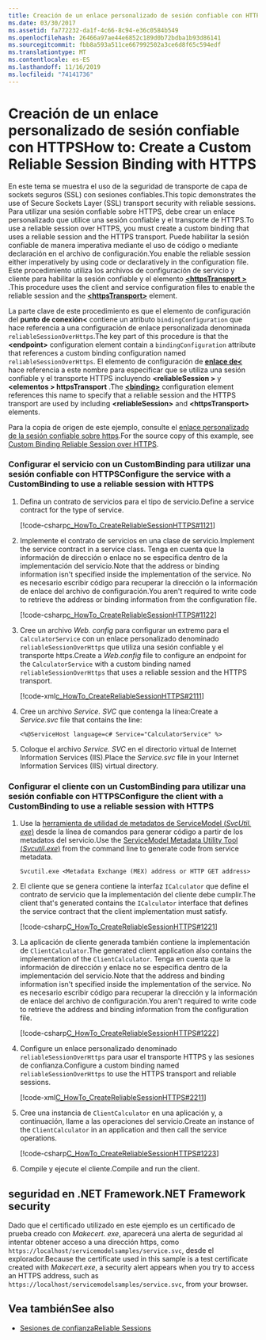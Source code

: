 ```yaml
---
title: Creación de un enlace personalizado de sesión confiable con HTTPS
ms.date: 03/30/2017
ms.assetid: fa772232-da1f-4c66-8c94-e36c0584b549
ms.openlocfilehash: 26466a97ae44e6852c189d0b72bdba1b93d86141
ms.sourcegitcommit: fbb8a593a511ce667992502a3ce6d8f65c594edf
ms.translationtype: MT
ms.contentlocale: es-ES
ms.lasthandoff: 11/16/2019
ms.locfileid: "74141736"
---
```

# <a name="how-to-create-a-custom-reliable-session-binding-with-https"></a><span data-ttu-id="ffdb0-102">Creación de un enlace personalizado de sesión confiable con HTTPS</span><span class="sxs-lookup"><span data-stu-id="ffdb0-102">How to: Create a Custom Reliable Session Binding with HTTPS</span></span>

<span data-ttu-id="ffdb0-103">En este tema se muestra el uso de la seguridad de transporte de capa de sockets seguros (SSL) con sesiones confiables.</span><span class="sxs-lookup"><span data-stu-id="ffdb0-103">This topic demonstrates the use of Secure Sockets Layer (SSL) transport security with reliable sessions.</span></span> <span data-ttu-id="ffdb0-104">Para utilizar una sesión confiable sobre HTTPS, debe crear un enlace personalizado que utilice una sesión confiable y el transporte de HTTPS.</span><span class="sxs-lookup"><span data-stu-id="ffdb0-104">To use a reliable session over HTTPS, you must create a custom binding that uses a reliable session and the HTTPS transport.</span></span> <span data-ttu-id="ffdb0-105">Puede habilitar la sesión confiable de manera imperativa mediante el uso de código o mediante declaración en el archivo de configuración.</span><span class="sxs-lookup"><span data-stu-id="ffdb0-105">You enable the reliable session either imperatively by using code or declaratively in the configuration file.</span></span> <span data-ttu-id="ffdb0-106">Este procedimiento utiliza los archivos de configuración de servicio y cliente para habilitar la sesión confiable y el elemento [ **\<httpsTransport >** ](../../../../docs/framework/configure-apps/file-schema/wcf/httpstransport.md) .</span><span class="sxs-lookup"><span data-stu-id="ffdb0-106">This procedure uses the client and service configuration files to enable the reliable session and the [**\<httpsTransport>**](../../../../docs/framework/configure-apps/file-schema/wcf/httpstransport.md) element.</span></span>

<span data-ttu-id="ffdb0-107">La parte clave de este procedimiento es que el elemento de configuración del **punto de conexión\<** contiene un atributo `bindingConfiguration` que hace referencia a una configuración de enlace personalizada denominada `reliableSessionOverHttps`.</span><span class="sxs-lookup"><span data-stu-id="ffdb0-107">The key part of this procedure is that the **\<endpoint>** configuration element contain a `bindingConfiguration` attribute that references a custom binding configuration named `reliableSessionOverHttps`.</span></span> <span data-ttu-id="ffdb0-108">El elemento de configuración de [**enlace de\<** ](../../configure-apps/file-schema/wcf/bindings.md) hace referencia a este nombre para especificar que se utiliza una sesión confiable y el transporte HTTPS incluyendo **\<reliableSession >** y **\<elementos > httpsTransport** .</span><span class="sxs-lookup"><span data-stu-id="ffdb0-108">The [**\<binding>**](../../configure-apps/file-schema/wcf/bindings.md) configuration element references this name to specify that a reliable session and the HTTPS transport are used by including **\<reliableSession>** and **\<httpsTransport>** elements.</span></span>

<span data-ttu-id="ffdb0-109">Para la copia de origen de este ejemplo, consulte el [enlace personalizado de la sesión confiable sobre https](../../../../docs/framework/wcf/samples/custom-binding-reliable-session-over-https.md).</span><span class="sxs-lookup"><span data-stu-id="ffdb0-109">For the source copy of this example, see [Custom Binding Reliable Session over HTTPS](../../../../docs/framework/wcf/samples/custom-binding-reliable-session-over-https.md).</span></span>

### <a name="configure-the-service-with-a-custombinding-to-use-a-reliable-session-with-https"></a><span data-ttu-id="ffdb0-110">Configurar el servicio con un CustomBinding para utilizar una sesión confiable con HTTPS</span><span class="sxs-lookup"><span data-stu-id="ffdb0-110">Configure the service with a CustomBinding to use a reliable session with HTTPS</span></span>

1. <span data-ttu-id="ffdb0-111">Defina un contrato de servicios para el tipo de servicio.</span><span class="sxs-lookup"><span data-stu-id="ffdb0-111">Define a service contract for the type of service.</span></span>

   [!code-csharp[c_HowTo_CreateReliableSessionHTTPS#1121](../../../../samples/snippets/csharp/VS_Snippets_CFX/c_howto_createreliablesessionhttps/cs/service.cs#1121)]

1. <span data-ttu-id="ffdb0-112">Implemente el contrato de servicios en una clase de servicio.</span><span class="sxs-lookup"><span data-stu-id="ffdb0-112">Implement the service contract in a service class.</span></span> <span data-ttu-id="ffdb0-113">Tenga en cuenta que la información de dirección o enlace no se especifica dentro de la implementación del servicio.</span><span class="sxs-lookup"><span data-stu-id="ffdb0-113">Note that the address or binding information isn't specified inside the implementation of the service.</span></span> <span data-ttu-id="ffdb0-114">No es necesario escribir código para recuperar la dirección o la información de enlace del archivo de configuración.</span><span class="sxs-lookup"><span data-stu-id="ffdb0-114">You aren't required to write code to retrieve the address or binding information from the configuration file.</span></span>

   [!code-csharp[c_HowTo_CreateReliableSessionHTTPS#1122](../../../../samples/snippets/csharp/VS_Snippets_CFX/c_howto_createreliablesessionhttps/cs/service.cs#1122)]

1. <span data-ttu-id="ffdb0-115">Cree un archivo *Web. config* para configurar un extremo para el `CalculatorService` con un enlace personalizado denominado `reliableSessionOverHttps` que utiliza una sesión confiable y el transporte https.</span><span class="sxs-lookup"><span data-stu-id="ffdb0-115">Create a *Web.config* file to configure an endpoint for the `CalculatorService` with a custom binding named `reliableSessionOverHttps` that uses a reliable session and the HTTPS transport.</span></span>

   [!code-xml[c_HowTo_CreateReliableSessionHTTPS#2111](../../../../samples/snippets/csharp/VS_Snippets_CFX/c_howto_createreliablesessionhttps/common/web.config#2111)]

1. <span data-ttu-id="ffdb0-116">Cree un archivo *Service. SVC* que contenga la línea:</span><span class="sxs-lookup"><span data-stu-id="ffdb0-116">Create a *Service.svc* file that contains the line:</span></span>

   `<%@ServiceHost language=c# Service="CalculatorService" %>`

1. <span data-ttu-id="ffdb0-117">Coloque el archivo *Service. SVC* en el directorio virtual de Internet Information Services (IIS).</span><span class="sxs-lookup"><span data-stu-id="ffdb0-117">Place the *Service.svc* file in your Internet Information Services (IIS) virtual directory.</span></span>

### <a name="configure-the-client-with-a-custombinding-to-use-a-reliable-session-with-https"></a><span data-ttu-id="ffdb0-118">Configurar el cliente con un CustomBinding para utilizar una sesión confiable con HTTPS</span><span class="sxs-lookup"><span data-stu-id="ffdb0-118">Configure the client with a CustomBinding to use a reliable session with HTTPS</span></span>

1. <span data-ttu-id="ffdb0-119">Use la [herramienta de utilidad de metadatos de ServiceModel (*SvcUtil. exe*)](../../../../docs/framework/wcf/servicemodel-metadata-utility-tool-svcutil-exe.md) desde la línea de comandos para generar código a partir de los metadatos del servicio.</span><span class="sxs-lookup"><span data-stu-id="ffdb0-119">Use the [ServiceModel Metadata Utility Tool (*Svcutil.exe*)](../../../../docs/framework/wcf/servicemodel-metadata-utility-tool-svcutil-exe.md) from the command line to generate code from service metadata.</span></span>

   ```console
   Svcutil.exe <Metadata Exchange (MEX) address or HTTP GET address>
   ```

1. <span data-ttu-id="ffdb0-120">El cliente que se genera contiene la interfaz `ICalculator` que define el contrato de servicio que la implementación del cliente debe cumplir.</span><span class="sxs-lookup"><span data-stu-id="ffdb0-120">The client that's generated contains the `ICalculator` interface that defines the service contract that the client implementation must satisfy.</span></span>

   [!code-csharp[C_HowTo_CreateReliableSessionHTTPS#1221](../../../../samples/snippets/csharp/VS_Snippets_CFX/c_howto_createreliablesessionhttps/cs/client.cs#1221)]

1. <span data-ttu-id="ffdb0-121">La aplicación de cliente generada también contiene la implementación de `ClientCalculator`.</span><span class="sxs-lookup"><span data-stu-id="ffdb0-121">The generated client application also contains the implementation of the `ClientCalculator`.</span></span> <span data-ttu-id="ffdb0-122">Tenga en cuenta que la información de dirección y enlace no se especifica dentro de la implementación del servicio.</span><span class="sxs-lookup"><span data-stu-id="ffdb0-122">Note that the address and binding information isn't specified inside the implementation of the service.</span></span> <span data-ttu-id="ffdb0-123">No es necesario escribir código para recuperar la dirección y la información de enlace del archivo de configuración.</span><span class="sxs-lookup"><span data-stu-id="ffdb0-123">You aren't required to write code to retrieve the address and binding information from the configuration file.</span></span>

   [!code-csharp[C_HowTo_CreateReliableSessionHTTPS#1222](../../../../samples/snippets/csharp/VS_Snippets_CFX/c_howto_createreliablesessionhttps/cs/client.cs#1222)]

1. <span data-ttu-id="ffdb0-124">Configure un enlace personalizado denominado `reliableSessionOverHttps` para usar el transporte HTTPS y las sesiones de confianza.</span><span class="sxs-lookup"><span data-stu-id="ffdb0-124">Configure a custom binding named `reliableSessionOverHttps` to use the HTTPS transport and reliable sessions.</span></span>

   [!code-xml[C_HowTo_CreateReliableSessionHTTPS#2211](../../../../samples/snippets/csharp/VS_Snippets_CFX/c_howto_createreliablesessionhttps/common/app.config#2211)]

1. <span data-ttu-id="ffdb0-125">Cree una instancia de `ClientCalculator` en una aplicación y, a continuación, llame a las operaciones del servicio.</span><span class="sxs-lookup"><span data-stu-id="ffdb0-125">Create an instance of the `ClientCalculator` in an application and then call the service operations.</span></span>

   [!code-csharp[C_HowTo_CreateReliableSessionHTTPS#1223](../../../../samples/snippets/csharp/VS_Snippets_CFX/c_howto_createreliablesessionhttps/cs/client.cs#1223)]

1. <span data-ttu-id="ffdb0-126">Compile y ejecute el cliente.</span><span class="sxs-lookup"><span data-stu-id="ffdb0-126">Compile and run the client.</span></span>  

## <a name="net-framework-security"></a><span data-ttu-id="ffdb0-127">seguridad en .NET Framework</span><span class="sxs-lookup"><span data-stu-id="ffdb0-127">.NET Framework security</span></span>

<span data-ttu-id="ffdb0-128">Dado que el certificado utilizado en este ejemplo es un certificado de prueba creado con *Makecert. exe*, aparecerá una alerta de seguridad al intentar obtener acceso a una dirección https, como `https://localhost/servicemodelsamples/service.svc`, desde el explorador.</span><span class="sxs-lookup"><span data-stu-id="ffdb0-128">Because the certificate used in this sample is a test certificate created with *Makecert.exe*, a security alert appears when you try to access an HTTPS address, such as `https://localhost/servicemodelsamples/service.svc`, from your browser.</span></span>

## <a name="see-also"></a><span data-ttu-id="ffdb0-129">Vea también</span><span class="sxs-lookup"><span data-stu-id="ffdb0-129">See also</span></span>

- [<span data-ttu-id="ffdb0-130">Sesiones de confianza</span><span class="sxs-lookup"><span data-stu-id="ffdb0-130">Reliable Sessions</span></span>](../../../../docs/framework/wcf/feature-details/reliable-sessions.md)

